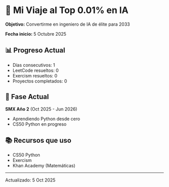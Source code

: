 # 🚀 Mi Viaje al Top 0.01% en IA

**Objetivo:** Convertirme en ingeniero de IA de élite para 2033

**Fecha inicio:** 5 Octubre 2025

## 📊 Progreso Actual
- Días consecutivos: 1
- LeetCode resueltos: 0
- Exercism resueltos: 0
- Proyectos completados: 0

## 🎯 Fase Actual
**SMX Año 2** (Oct 2025 - Jun 2026)
- Aprendiendo Python desde cero
- CS50 Python en progreso

## 📚 Recursos que uso
- CS50 Python
- Exercism
- Khan Academy (Matemáticas)

---
Actualizado: 5 Oct 2025
